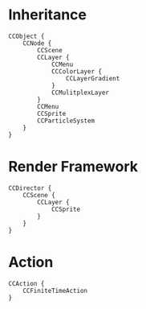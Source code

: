 # Inheritance

    CCObject {
        CCNode {
            CCScene
            CCLayer {
                CCMenu
                CCColorLayer {
                    CCLayerGradient
                }
                CCMulitplexLayer
            }
            CCMenu
            CCSprite
            CCParticleSystem
        }
    }

# Render Framework

    CCDirector {
        CCScene {
            CCLayer {
                CCSprite
            }
        }
    }
    
# Action

    CCAction {
        CCFiniteTimeAction
    }
    